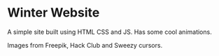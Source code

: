 # Winter Website

A simple site built using HTML CSS and JS. Has some cool animations.

Images from Freepik, Hack Club and Sweezy cursors.
